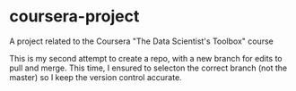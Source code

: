 # coursera-project
A project related to the Coursera "The Data Scientist's Toolbox" course

This is my second attempt to create a repo, with a new branch for edits to pull and merge. This time, I ensured to selecton the correct branch (not the master) so I keep the version control accurate. 
